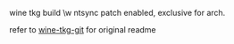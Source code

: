 wine tkg build \w ntsync patch enabled, exclusive for arch.

refer to [wine-tkg-git](https://github.com/Frogging-Family/wine-tkg-git) for original readme
